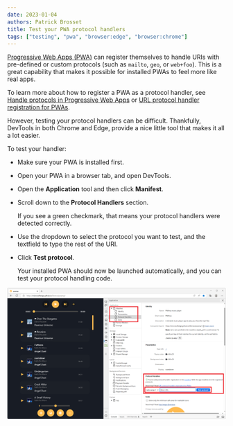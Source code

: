 ```yaml
---
date: 2023-01-04
authors: Patrick Brosset
title: Test your PWA protocol handlers
tags: ["testing", "pwa", "browser:edge", "browser:chrome"]
---
```


[Progressive Web Apps (PWA)](https://developer.mozilla.org/docs/Web/Progressive_web_apps) can register themselves to handle URIs with pre-defined or custom protocols (such as `mailto`, `geo`, or `web+foo`). This is a great capability that makes it possible for installed PWAs to feel more like real apps.

To learn more about how to register a PWA as a protocol handler, see [Handle protocols in Progressive Web Apps](https://learn.microsoft.com/microsoft-edge/progressive-web-apps-chromium/how-to/handle-protocols) or  [URL protocol handler registration for PWAs](https://developer.chrome.com/articles/url-protocol-handler/).

However, testing your protocol handlers can be difficult. Thankfully, DevTools in both Chrome and Edge, provide a nice little tool that makes it all a lot easier.

To test your handler:

* Make sure your PWA is installed first.
* Open your PWA in a browser tab, and open DevTools.
* Open the **Application** tool and then click **Manifest**.
* Scroll down to the **Protocol Handlers** section.

   If you see a green checkmark, that means your protocol handlers were detected correctly.

* Use the dropdown to select the protocol you want to test, and the textfield to type the rest of the URI.
* Click **Test protocol**.

   Your installed PWA should now be launched automatically, and you can test your protocol handling code.

![Microsoft Edge, with the Application tool opened on the side, showing the Protocol Handlers section.](../../assets/img/test-pwa-protocol-handlers.png)
